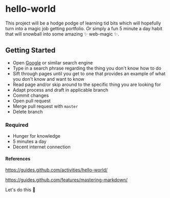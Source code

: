 # hello-world

This project will be a hodge podge of learning tid bits which will hopefully turn into a magic job getting portfolio. *Or* simply a fun 5 minute a day habit that will snowball into some amazing :sparkles: web-magic :sparkles:.

## Getting Started

* Open [Google](http://google.com) or similar search engine 
* Type in a search phrase regarding the thing you don't know how to do
* Sift through pages until you get to one that provides an example of what you don't know and want to know
* Read page and/or skip around to the specific thing you are looking for
* Adapt process and draft in applicable branch
* Commit changes
* Open pull request
* Merge pull request with `master`
* Delete branch

### Required

* Hunger for knowledge
* 5 minutes a day
* Decent internet connection

#### References

https://guides.github.com/activities/hello-world/

https://guides.github.com/features/mastering-markdown/



Let's do this :muscle:
